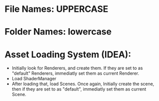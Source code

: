 # File Names: UPPERCASE
# Folder Names: lowercase

# Asset Loading System (IDEA):
- Initially look for Renderers, and create them. If they are set to as "default" Renderers, immediatly set them as current Renderer.
- Load ShaderManager
- After loading that, load Scenes. Once again, Initially create the scene, then if they are set to as "default", immediatly set them as current Scene.

